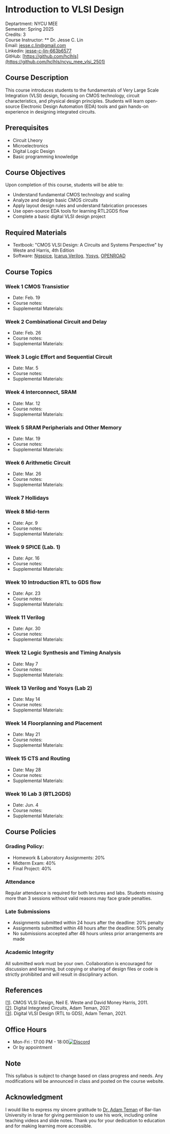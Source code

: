 # Introduction to VLSI Design
Deptartment: NYCU MEE  
Semester: Spring 2025  
Credits: 3  
Course Instructor: ** Dr. Jesse C. Lin  
Email: [jesse.c.lin@gmail.com](mailto:jesse.c.lin@gmail.com)  
Linkedin: [jesse-c-lin-663b6577](https://www.linkedin.com/in/jesse-c-lin-663b6577/)  
GitHub: [https://github.com/hclhls](https://github.com/hclhls/ncyu_mee_vlsi_2501)

## Course Description
This course introduces students to the fundamentals of Very Large Scale Integration (VLSI) design, focusing on CMOS technology, circuit characteristics, and physical design principles. Students will learn open-source Electronic Design Automation (EDA) tools and gain hands-on experience in designing integrated circuits.

## Prerequisites
- Circuit Lheory
- Microelectronics
- Digital Logic Design
- Basic programming knowledge

## Course Objectives
Upon completion of this course, students will be able to:
- Understand fundamental CMOS technology and scaling
- Analyze and design basic CMOS circuits
- Apply layout design rules and understand fabrication processes
- Use open-source EDA tools for learning RTL2GDS flow
- Complete a basic digital VLSI design project

## Required Materials
- Textbook: "CMOS VLSI Design: A Circuits and Systems Perspective" by Weste and Harris, 4th Edition
- Software: [Ngspice](https://ngspice.sourceforge.io/), [Icarus Verilog](https://steveicarus.github.io/iverilog/), [Yosys](https://yosyshq.net/yosys/), [OPENROAD](https://openroad.readthedocs.io/en/latest/index.html)

## Course Topics

### Week 1 CMOS Transistior
- Date: Feb. 19
- Course notes:
- Supplemental Materials:
  
### Week 2 Combinational Circuit and Delay
- Date: Feb. 26
- Course notes:
- Supplemental Materials: 
  
### Week 3 Logic Effort and Sequential Circuit
- Date: Mar. 5
- Course notes:
- Supplemental Materials: 
  
### Week 4 Interconnect, SRAM
- Date: Mar. 12
- Course notes:
- Supplemental Materials: 
  
### Week 5 SRAM Peripherials and Other Memory
- Date: Mar. 19
- Course notes:
- Supplemental Materials: 
   
### Week 6 Arithmetic Circuit
- Date: Mar. 26
- Course notes:
- Supplemental Materials: 
  
### Week 7 Hollidays

### Week 8 Mid-term
- Date: Apr. 9
- Course notes:
- Supplemental Materials: 
  
### Week 9 SPICE (Lab. 1)
- Date: Apr. 16
- Course notes:
- Supplemental Materials:
  
### Week 10 Introduction RTL to GDS flow
- Date: Apr. 23
- Course notes:
- Supplemental Materials:
  
### Week 11 Verilog
- Date: Apr. 30
- Course notes:
- Supplemental Materials:
  
### Week 12 Logic Synthesis and Timing Analysis
- Date: May 7
- Course notes:
- Supplemental Materials:
  
### Week 13 Verilog and Yosys (Lab 2)
- Date: May 14
- Course notes:
- Supplemental Materials:
  
### Week 14 Floorplanning and Placement
- Date: May 21
- Course notes:
- Supplemental Materials:
  
### Week 15 CTS and Routing
- Date: May 28
- Course notes:
- Supplemental Materials:
  
### Week 16 Lab 3 (RTL2GDS)
- Date: Jun. 4
- Course notes:
- Supplemental Materials: 

## Course Policies

### Grading Policy:
- Homework & Laboratory Assignments: 20%
- Midterm Exam: 40%
- Final Project: 40%

### Attendance
Regular attendance is required for both lectures and labs. Students missing more than 3 sessions without valid reasons may face grade penalties.

### Late Submissions
- Assignments submitted within 24 hours after the deadline: 20% penalty
- Assignments submitted within 48 hours after the deadline: 50% penalty
- No submissions accepted after 48 hours unless prior arrangements are made

### Academic Integrity
All submitted work must be your own. Collaboration is encouraged for discussion and learning, but copying or sharing of design files or code is strictly prohibited and will result in disciplinary action.

## References
[[1](https://pages.hmc.edu/harris/cmosvlsi/4e/)]. CMOS VLSI Design, Neil E. Weste and David Money Harris, 2011.  
[[2](https://youtube.com/playlist?list=PLZU5hLL_713yF0Lkwjj9O3ttVIuhPV-me&si=D6hINfBQ02g4c4iN)]. Digital Integrated Circuits, Adam Teman, 2021  
[[3](https://www.youtube.com/playlist?list=PLZU5hLL_713x0_AV_rVbay0pWmED7992G)]. Digital VLSI Design (RTL to GDS), Adam Teman, 2021.

## Office Hours
- Mon-Fri : 17:00 PM - 18:00[![Discord](https://dcbadge.limes.pink/api/server/https://discord.gg/k9bTqNza?style=flat)](https://discord.gg/k9bTqNza)
- Or by appointment
  
## Note
This syllabus is subject to change based on class progress and needs. Any modifications will be announced in class and posted on the course website.

## Acknowledgment
I would like to express my sincere gratitude to [Dr. Adam Teman](https://www.youtube.com/@AdiTeman) of Bar-Ilan University in Israe for giving permission to use his work, including online teaching videos and slide notes.
Thank you for your dedication to education and for making learning more accessible.
